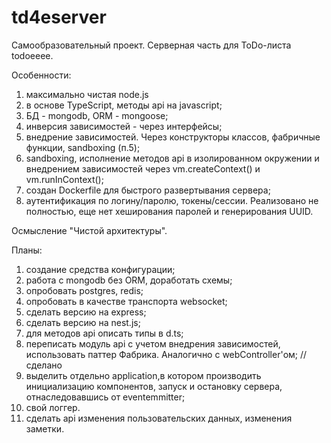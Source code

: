 # td4eserver

Самообразовательный проект.
Серверная часть для ToDo-листа todoeeee.

Особенности:
1. максимально чистая node.js
1. в основе TypeScript, методы api на javascript;
1. БД - mongodb, ORM - mongoose;
1. инверсия зависимостей - через интерфейсы;
1. внедрение зависимостей. Через конструкторы классов, фабричные функции, sandboxing (п.5);
1. sandboxing, исполнение методов api в изолированном окружении и внедрением зависимостей через vm.createContext() и vm.runInContext();
1. создан Dockerfile для быстрого развертывания сервера;
1. аутентификация по логину/паролю, токены/сессии. Реализовано не полностью, еще нет хеширования паролей и генерирования UUID.

Осмысление "Чистой архитектуры".

Планы:
1. создание средства конфигурации;
1. работа с mongodb без ORM, доработать схемы;
1. опробовать postgres, redis;
1. опробовать в качестве транспорта websocket;
1. сделать версию на express;
1. сделать версию на nest.js;
1. для методов api описать типы в d.ts;
1. переписать модуль api с учетом внедрения зависимостей, использовать паттер Фабрика. Аналогично с webController'ом; // сделано
1. выделить отдельно application,в котором производить инициализацию компонентов, запуск и остановку сервера, отнаследовавшись от eventemmitter;
1. свой логгер.
1. сделать api изменения пользовательских данных, изменения заметки.
